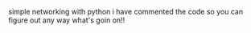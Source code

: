 simple networking with python i have commented the code so you can figure out any way what's goin on!!
